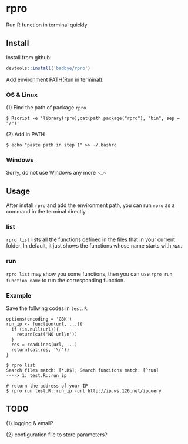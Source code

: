 # rpro
Run R function in terminal quickly


## Install

Install from github:
```R
devtools::install('badbye/rpro')
```

Add environment PATH(Run in terminal):

### OS & Linux

(1) Find the path of package `rpro`
```
$ Rscript -e 'library(rpro);cat(path.package("rpro"), "bin", sep = "/")'
```

(2) Add in PATH
```
$ echo "paste path in step 1" >> ~/.bashrc
```

### Windows
Sorry, do not use Windows any more ~_~

## Usage
After install `rpro` and add the environment path, you can run `rpro` as a command in the terminal directly.

### list
`rpro list` lists all the functions defined in the files that in your current folder. In default, it just shows the functions whose name starts with *run*.

### run
`rpro list` may show you some functions, then you can use `rpro run function_name` to run the corresponding function.


### Example

Save the follwing codes in `test.R`.
```
options(encoding = 'GBK')
run_ip <- function(url, ...){
  if (is.null(url)){
    return(cat('NO url\n'))
  }
  res = readLines(url, ...)
  return(cat(res, '\n'))
}
```

```
$ rpro list
Search files match: [*.R$]; Search funcitons match: [^run]
----> 1: test.R::run_ip

# return the address of your IP
$ rpro run test.R::run_ip -url http://ip.ws.126.net/ipquery  
```

## TODO
(1) logging & email?

(2) configuration file to store parameters?
